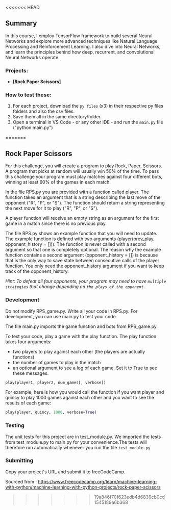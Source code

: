 <<<<<<< HEAD
## Summary

In this course, I employ TensorFlow framework to build several Neural Networks and explore more advanced techniques like Natural Language Processing and Reinforcement Learning. I also dive into Neural Networks, and learn the principles behind how deep, recurrent, and convolutional Neural Networks operate.

### Projects:

  - **[Rock Paper Scissors]**


### How to test these:

  1. For each project, download the `py files` (x3) in their respective py files folders and also the csv files.
  2. Save them all in the same directory/folder.
  3. Open a terminal in VS Code - or any other IDE - and run the `main.py` file ("python main.py")
  
=======
## Rock Paper Scissors

For this challenge, you will create a program to play Rock, Paper, Scissors. A program that picks at random will usually win 50% of the time. To pass this challenge your program must play matches against four different bots, winning at least 60% of the games in each match.

In the file RPS.py you are provided with a function called player. The function takes an argument that is a string describing the last move of the opponent ("R", "P", or "S"). The function should return a string representing the next move for it to play ("R", "P", or "S").

A player function will receive an empty string as an argument for the first game in a match since there is no previous play.

The file RPS.py shows an example function that you will need to update. The example function is defined with two arguments (player(prev_play, opponent_history = [])). The function is never called with a second argument so that one is completely optional. The reason why the example function contains a second argument (opponent_history = []) is because that is the only way to save state between consecutive calls of the player function. You only need the opponent_history argument if you want to keep track of the opponent_history.

_Hint: To defeat all four opponents, your program may need to have `multiple strategies` that change depending on `the plays of the opponent`._

### Development

Do not modify RPS_game.py. Write all your code in RPS.py. For development, you can use main.py to test your code.

The file main.py imports the game function and bots from RPS_game.py.

To test your code, play a game with the play function. The play function takes four arguments:

- two players to play against each other (the players are actually functions)
- the number of games to play in the match
- an optional argument to see a log of each game. Set it to True to see these messages.

```python
play(player1, player2, num_games[, verbose])
```

For example, here is how you would call the function if you want player and quincy to play 1000 games against each other and you want to see the results of each game:

```python
play(player, quincy, 1000, verbose=True)
```

### Testing

The unit tests for this project are in test_module.py. We imported the tests from test_module.py to main.py for your convenience.The tests will therefore run automatically whenever you run the file `test_module.py`

### Submitting

Copy your project's URL and submit it to freeCodeCamp.

Sourced from : https://www.freecodecamp.org/learn/machine-learning-with-python/machine-learning-with-python-projects/rock-paper-scissors
>>>>>>> 19a846f70f623edb4d6839cb0cd1545189a6b368
